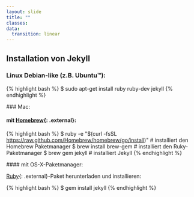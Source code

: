 ```yaml
---
layout: slide
title: ""
classes:
data:
  transition: linear
---
```


## Installation von Jekyll

### Linux Debian-like (z.B. Ubuntu™):

{% highlight bash %}
$ sudo apt-get install ruby ruby-dev jekyll
{% endhighlight %}

<div markdown="1" class="fragment">
### Mac:

#### mit [Homebrew][Homebrew]{: .external}:

{% highlight bash %}
$ ruby -e "$(curl -fsSL https://raw.github.com/Homebrew/homebrew/go/install)" # installiert den Homebrew Paketmanager
$ brew install brew-gem # installiert den Ruky-Paketmanager
$ brew gem jekyll       # installiert Jekyll
{% endhighlight %}
</div>
<div markdown="1" class="fragment">
#### mit OS-X-Paketmanager:

[Ruby][Ruby download]{: .external}-Paket herunterladen und installieren:

{% highlight bash %}
$ gem install jekyll
{% endhighlight %}
</div>

[Ruby download]: https://www.ruby-lang.org/en/downloads/
[Homebrew]: http://brew.sh/